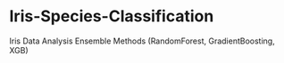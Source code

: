 # Iris-Species-Classification
Iris Data Analysis Ensemble Methods (RandomForest, GradientBoosting, XGB)

